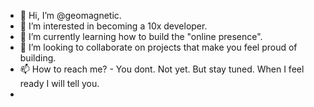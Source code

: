 - 👋 Hi, I’m @geomagnetic.
- 👀 I’m interested in becoming a 10x developer.
- 🌱 I’m currently learning how to build the "online presence".
- 💞️ I’m looking to collaborate on projects that make you feel proud of building.
- 📫 How to reach me? - You dont. Not yet. But stay tuned. When I feel ready I will tell you.
- 
